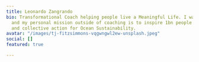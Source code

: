 ```yaml
---
title: Leonardo Zangrando
bio: Transformational Coach helping people live a Meaningful Life. I walk my talk
  and my personal mission outside of coaching is to inspire 1bn people take individual
  and collective action for Ocean Sustainability.
avatar: "/images/tj-fitzsimmons-vqgwngwl2ew-unsplash.jpeg"
social: []
featured: true

---
```

